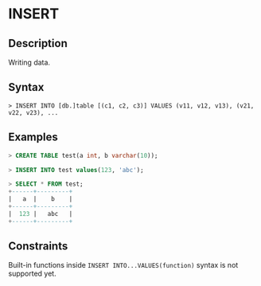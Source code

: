 # **INSERT**

## **Description**

Writing data.

## **Syntax**

```
> INSERT INTO [db.]table [(c1, c2, c3)] VALUES (v11, v12, v13), (v21, v22, v23), ...
```

## **Examples**

```sql
> CREATE TABLE test(a int, b varchar(10));

> INSERT INTO test values(123, 'abc');

> SELECT * FROM test;
+------+---------+
|   a  |    b    |
+------+---------+
|  123 |   abc   |
+------+---------+
```

## **Constraints**

Built-in functions inside `INSERT INTO...VALUES(function)` syntax is not supported yet.
